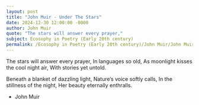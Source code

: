 ```yaml
---
layout: post
title: "John Muir - Under The Stars"
date: 2024-12-30 12:00:00 -0000
author: John Muir
quote: "The stars will answer every prayer,"
subject: Ecosophy in Poetry (Early 20th century)
permalink: /Ecosophy in Poetry (Early 20th century)/John Muir/John Muir - Under The Stars
---
```


The stars will answer every prayer,
In languages so old,
As moonlight kisses the cool night air,
With stories yet untold.

Beneath a blanket of dazzling light,
Nature’s voice softly calls,
In the stillness of the night,
Her beauty eternally enthralls.

- John Muir
